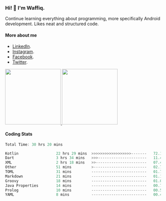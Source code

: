 ### Hi! 👋 I'm Waffiq.

Continue learning everything about programming, more specifically Android development. Likes neat and structured code.

#### More about me 
- [LinkedIn](https://www.linkedin.com/in/waffiqaziz/).
- [Instagram](https://www.instagram.com/waffiqaziz/).
- [Facebook](https://web.facebook.com/WaffiqAziz/).
- [Twitter](https://twitter.com/AzizWaffiq).

<p align="left">
<a href="https://github.com/waffiqaziz">
  <img height="180em" src="https://github-readme-stats-eight-theta.vercel.app/api?username=waffiqaziz&show_icons=true&theme=algolia&include_all_commits=true&count_private=true"/>
  <img height="180em" src="https://github-readme-stats-eight-theta.vercel.app/api/top-langs/?username=waffiqaziz&layout=compact&langs_count=8&theme=algolia"/>
</a>
</p>

#### Coding Stats
<!--START_SECTION:waka-->

```rust
Total Time: 30 hrs 20 mins

Kotlin                 22 hrs 29 mins  >>>>>>>>>>>>>>>>>>-------   72.10 %
Dart                   3 hrs 34 mins   >>>----------------------   11.47 %
XML                    2 hrs 18 mins   >>-----------------------   07.40 %
Other                  51 mins         >------------------------   02.74 %
TOML                   31 mins         -------------------------   01.71 %
Markdown               21 mins         -------------------------   01.15 %
Groovy                 18 mins         -------------------------   01.01 %
Java Properties        14 mins         -------------------------   00.77 %
Prolog                 10 mins         -------------------------   00.56 %
YAML                   8 mins          -------------------------   00.47 %
```

<!--END_SECTION:waka-->

